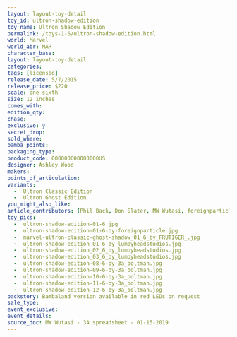 ```yaml
---
layout: layout-toy-detail 
toy_id: ultron-shadow-edition
toy_name: Ultron Shadow Edition
permalink: /toys-1-6/ultron-shadow-edition.html
world: Marvel
world_abr: MAR
character_base: 
layout: layout-toy-detail
categories: 
tags: [licensed]
release_date: 5/7/2015
release_price: $220 
scale: one sixth
size: 12 inches
comes_with: 
edition_qty: 
chase: 
exclusive: y
secret_drop: 
sold_where: 
bamba_points: 
packaging_type: 
product_code: 000000000000000US
designer: Ashley Wood
makers: 
points_of_articulation: 
variants: 
  -  Ultron Classic Edition
  -  Ultron Ghost Edition
you_might_also_like: 
article_contributors: [Phil Back, Don Slater, MW Wutasi, foreignparticle, frutiger_, lumpyheadstudios, 3a_boltman]
toy_pics: 
  -  ultron-shadow-edition-01-6.jpg
  -  ultron-shadow-edition-01-6-by-foreignparticle.jpg
  -  marvel-ultron-classic-ghost-shadow_01_6_by_FRUTIGER_.jpg
  -  ultron-shadow-edition_01_6_by_lumpyheadstudios.jpg
  -  ultron-shadow-edition_02_6_by_lumpyheadstudios.jpg
  -  ultron-shadow-edition_03_6_by_lumpyheadstudios.jpg
  -  ultron-shadow-edition-08-6-by-3a_boltman.jpg
  -  ultron-shadow-edition-09-6-by-3a_boltman.jpg
  -  ultron-shadow-edition-10-6-by-3a_boltman.jpg
  -  ultron-shadow-edition-11-6-by-3a_boltman.jpg
  -  ultron-shadow-edition-12-6-by-3a_boltman.jpg
backstory: Bambaland version available in red LEDs on request
sale_type: 
event_exclusive: 
event_details: 
source_doc: MW Wutasi - 3A spreadsheet - 01-15-2019
---
```

